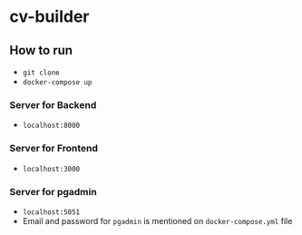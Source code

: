 # cv-builder

## How to run
- `git clone`
- `docker-compose up`

### Server for Backend
- `localhost:8000`
### Server for Frontend
- `localhost:3000`
### Server for pgadmin
- `localhost:5051`
- Email and password for `pgadmin` is mentioned on `docker-compose.yml` file
